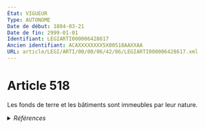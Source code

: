```yaml
---
État: VIGUEUR
Type: AUTONOME
Date de début: 1804-03-21
Date de fin: 2999-01-01
Identifiant: LEGIARTI000006428617
Ancien identifiant: ACAXXXXXXXX5X00518AAXXAA
URL: article/LEGI/ARTI/00/00/06/42/86/LEGIARTI000006428617.xml
---
```


<h1>Article 518</h1>

Les fonds de terre et les bâtiments sont immeubles par leur nature.


<details>
  <summary><em>Références</em></summary>

  <h2>Articles faisant référence à l'article</h2>
  
  <ul>
    <li>
      <a href="https://legal.tricoteuses.fr//redirection/LEGIARTI000032441332?vers=git&vers=legifrance">Code des postes et des communications électroniques - article L58 AUTONOME VIGUEUR, en vigueur depuis le 2016-10-23</a> CITATION source
    </li>
    <li>
      <a href="https://legal.tricoteuses.fr//redirection/LEGIARTI000029738226?vers=git&vers=legifrance">Code des postes et des communications électroniques - article L55 AUTONOME MODIFIE, en vigueur du 2015-01-01 au 2016-10-23</a> CITATION source
    </li>
    <li>
      <a href="https://legal.tricoteuses.fr//redirection/LEGIARTI000032440808?vers=git&vers=legifrance">Ordonnance n° 2016-492 du 21 avril 2016 portant simplification des dispositions du code des postes et des communications électroniques relatives à l'institution de servitudes radioélectriques - article 1 ENTIEREMENT_MODIF</a> CITATION source
    </li>
    <li>
      <a href="https://legal.tricoteuses.fr//redirection/LEGIARTI000019682978?vers=git&vers=legifrance">Décret n° 2008-1086 du 23 octobre 2008 relatif à l'immatriculation et à l'inscription des droits en matière immobilière à Mayotte - article 1 AUTONOME VIGUEUR, en vigueur depuis le 2008-10-26</a> CITATION source
    </li>
  </ul>
  
  <h2>Références faites par l'article</h2>
  
  <ul>
    <li>
      2008-10-23 CITATION cible <a href="https://legal.tricoteuses.fr//redirection/LEGIARTI000019682978?vers=git&vers=legifrance">Décret n° 2008-1086 du 23 octobre 2008 relatif à l'immatriculation et à l'inscription des droits en matière immobilière à Mayotte - article 1 AUTONOME VIGUEUR, en vigueur depuis le 2008-10-26</a>
    </li>
    <li>
      2016-04-21 CITATION cible <a href="https://legal.tricoteuses.fr//redirection/LEGIARTI000032440808?vers=git&vers=legifrance">Ordonnance n° 2016-492 du 21 avril 2016 portant simplification des dispositions du code des postes et des communications électroniques relatives à l'institution de servitudes radioélectriques - article 1 ENTIEREMENT_MODIF</a>
    </li>
    <li>
      2999-01-01 CITATION cible <a href="https://legal.tricoteuses.fr//redirection/LEGIARTI000029738226?vers=git&vers=legifrance">Code des postes et des communications électroniques - article L55 AUTONOME MODIFIE, en vigueur du 2015-01-01 au 2016-10-23</a>
    </li>
    <li>
      2999-01-01 CITATION cible <a href="https://legal.tricoteuses.fr//redirection/LEGIARTI000032441332?vers=git&vers=legifrance">Code des postes et des communications électroniques - article L58 AUTONOME VIGUEUR, en vigueur depuis le 2016-10-23</a>
    </li>
    <li>
      CODIFICATION source Loi 1804-01-25
    </li>
    <li>
      CREATION source Loi 1804-01-25 promulguée le 4 février 1804
    </li>
  </ul>
</details>
